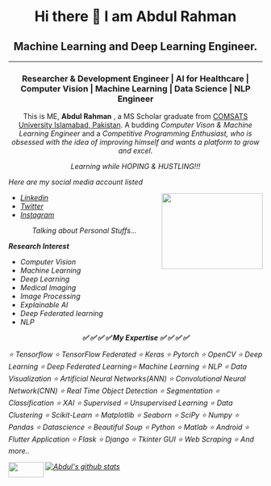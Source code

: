

<h1 align="center">Hi there 👋 I am Abdul Rahman</h1>
<h2 align="center">Machine Learning and Deep Learning Engineer.</h2>
<hr size="8" width="100%" color="red">
<h3 align="center">Researcher & Development Engineer | AI for Healthcare | Computer Vision | Machine Learning | Data Science | NLP Engineer</h3>

<p align="center">
This is ME, <strong>Abdul Rahman</strong> , a MS Scholar graduate from <a href="http://islamabad.comsats.edu.pk/">COMSATS University Islamabad, Pakistan</a></strong>. A budding <em>Computer Vison & Machine Learning Engineer</em> and a <em>Competitive Programming Enthusiast<em>, who is obsessed with the idea of improving himself and wants a platform to grow and excel. 
</p>
  <p align="center">Learning while HOPING & HUSTLING!!! </p>
<p align="left">Here are my social media account listed</p>
  <img align="right" width="200" height="150" src="https://media.giphy.com/media/l41lJ8ywG1ncm9FXW/source.gif">

  <ul>
  <li> <a href="https://www.linkedin.com/in/abdul-rahman-54a15811b/">Linkedin</a></li>
    <li><a href="https://twitter.com/abdul0734"> Twitter</a></li>
    <li><a href="https://www.instagram.com/aadu1993/"> Instagram</a></li>
  </ul>
    <p align="center"> Talking about Personal Stuffs...</p>
  <p align="left"><strong>Research Interest</strong></p>
   <ul>
  <li>Computer Vision </li>
    <li>Machine Learning</li>
    <li>Deep Learning</li>
     <li>Medical Imaging</li>
     <li>Image Processing</li>
     <li>Explainable AI</li>
     <li>Deep Federated learning</li>
     <li>NLP</li>

  </ul>



  <p align="center"> <strong>✅ ✅ ✅ ✅ My Expertise ✅ ✅ ✅ ✅ </strong></p>
<p align="left"> ⭐ Tensorflow ⭐ TensorFlow Federated ⭐ Keras ⭐ Pytorch ⭐ OpenCV
⭐ Deep Learning ⭐ Deep Federated Learning⭐ Machine Learning ⭐ NLP ⭐ Data Visualization
⭐ Artificial Neural Networks(ANN) ⭐ Convolutional Neural Network(CNN)
⭐ Real Time Object Detection ⭐ Segmentation ⭐ Classification ⭐ XAI
⭐ Supervised ⭐ Unsupervised Learning ⭐ Data Clustering
⭐ Scikit-Learn ⭐ Matplotlib ⭐ Seaborn ⭐ SciPy
⭐ Numpy ⭐ Pandas ⭐ Datascience ⭐ Beautiful Soup
⭐ Python ⭐ Matlab ⭐ Android ⭐ Flutter Application
  ⭐ Flask ⭐ Django ⭐ Tkinter GUI ⭐ Web Scraping ⭐ And more.. </p>
  
  <img align="left" width="70" height="30" src="https://camo.githubusercontent.com/46eaf621c5aa4737a5a71d05b1269726de0fb929221558d0c056e26924c02678/68747470733a2f2f6b6f6d617265762e636f6d2f67687076632f3f757365726e616d653d6a756e616964616c69266c6162656c3d50726f66696c65253230766965777326636f6c6f723d306537356236267374796c653d666c6174"> 
  
  [![Abdul's github stats](https://github-readme-stats.vercel.app/api?username=aadi1993)](https://github.com/abdul1993/github-readme-stats)
